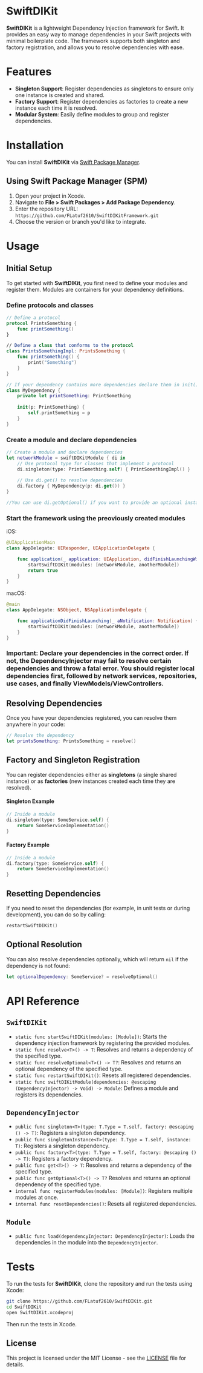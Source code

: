 
# SwiftDIKit

**SwiftDIKit** is a lightweight Dependency Injection framework for Swift. It provides an easy way to manage dependencies in your Swift projects with minimal boilerplate code. The framework supports both singleton and factory registration, and allows you to resolve dependencies with ease.

# Features

- **Singleton Support**: Register dependencies as singletons to ensure only one instance is created and shared.
- **Factory Support**: Register dependencies as factories to create a new instance each time it is resolved.
- **Modular System**: Easily define modules to group and register dependencies.

# Installation

You can install **SwiftDIKit** via [Swift Package Manager](https://swift.org/package-manager/).

## Using Swift Package Manager (SPM)

1. Open your project in Xcode.
2. Navigate to **File > Swift Packages > Add Package Dependency**.
3. Enter the repository URL: `https://github.com/FLatuf2610/SwiftDIKitFramework.git`
4. Choose the version or branch you'd like to integrate.

# Usage

## Initial Setup

To get started with **SwiftDIKit**, you first need to define your modules and register them. Modules are containers for your dependency definitions.

### Define protocols and classes

```swift
// Define a protocol
protocol PrintsSomething {
    func printSomething()
}

// Define a class that conforms to the protocol
class PrintsSomethingImpl: PrintsSomething {
    func printSomething() {
        print("Something")
    }
}

// If your dependency contains more dependencies declare them in init()
class MyDependency {
    private let printSomething: PrintSomething
    
    init(p: PrintSomething) {
        self.printSomething = p
    }
}

```

### Create a module and declare dependencies

```swift
// Create a module and declare dependencies
let networkModule = swiftDIKitModule { di in
    // Use protocol type for classes that implement a protocol
    di.singleton(type: PrintSomething.self) { PrintSomethingImpl() }
    
    // Use di.get() to resolve dependencies
    di.factory { MyDependency(p: di.get()) }
}

//You can use di.getOptional() if you want to provide an optional instance
```


### Start the framework using the preoviously created modules

iOS: 
```swift
@UIApplicationMain
class AppDelegate: UIResponder, UIApplicationDelegate {

    func application(_ application: UIApplication, didFinishLaunchingWithOptions launchOptions: [UIApplication.LaunchOptionsKey: Any]?) -> Bool {
        startSwiftDIKit(modules: [networkModule, anotherModule])
        return true
    }
}
```

macOS:
```swift
@main
class AppDelegate: NSObject, NSApplicationDelegate {

    func applicationDidFinishLaunching(_ aNotification: Notification) {
        startSwiftDIKit(modules: [networkModule, anotherModule])
    }
}
```

### Important: Declare your dependencies in the correct order. If not, the DependencyInjector may fail to resolve certain dependencies and throw a fatal error. You should register local dependencies first, followed by network services, repositories, use cases, and finally ViewModels/ViewControllers.

## Resolving Dependencies

Once you have your dependencies registered, you can resolve them anywhere in your code:

```swift
// Resolve the dependency
let printsSomething: PrintsSomething = resolve()
```

## Factory and Singleton Registration

You can register dependencies either as **singletons** (a single shared instance) or as **factories** (new instances created each time they are resolved).

#### Singleton Example

```swift
// Inside a module
di.singleton(type: SomeService.self) {
    return SomeServiceImplementation()
}
```

#### Factory Example

```swift
// Inside a module
di.factory(type: SomeService.self) {
    return SomeServiceImplementation()
}
```

## Resetting Dependencies

If you need to reset the dependencies (for example, in unit tests or during development), you can do so by calling:

```swift
restartSwiftDIKit()
```

## Optional Resolution

You can also resolve dependencies optionally, which will return `nil` if the dependency is not found:

```swift
let optionalDependency: SomeService? = resolveOptional()
```

# API Reference

## `SwiftDIKit`

- `static func startSwiftDIKit(modules: [Module])`: Starts the dependency injection framework by registering the provided modules.
- `static func resolve<T>() -> T`: Resolves and returns a dependency of the specified type.
- `static func resolveOptional<T>() -> T?`: Resolves and returns an optional dependency of the specified type.
- `static func restartSwiftDIKit()`: Resets all registered dependencies.
- `static func swiftDIKitModule(dependencies: @escaping (DependencyInjector) -> Void) -> Module`: Defines a module and registers its dependencies.

## `DependencyInjector`

- `public func singleton<T>(type: T.Type = T.self, factory: @escaping () -> T)`: Registers a singleton dependency.
- `public func singletonInstance<T>(type: T.Type = T.self, instance: T)`: Registers a singleton dependency.
- `public func factory<T>(type: T.Type = T.self, factory: @escaping () -> T)`: Registers a factory dependency.
- `public func get<T>() -> T`: Resolves and returns a dependency of the specified type.
- `public func getOptional<T>() -> T?` Resolves and returns an optional dependency of the specified type.
- `internal func registerModules(modules: [Module])`: Registers multiple modules at once.
- `internal func resetDependencies()`: Resets all registered dependencies.

## `Module`

- `public func load(dependencyInjector: DependencyInjector)`: Loads the dependencies in the module into the `DependencyInjector`.

# Tests

To run the tests for **SwiftDIKit**, clone the repository and run the tests using Xcode:

```bash
git clone https://github.com/FLatuf2610/SwiftDIKit.git
cd SwiftDIKit
open SwiftDIKit.xcodeproj
```

Then run the tests in Xcode.

## License

This project is licensed under the MIT License - see the [LICENSE](LICENSE) file for details.


